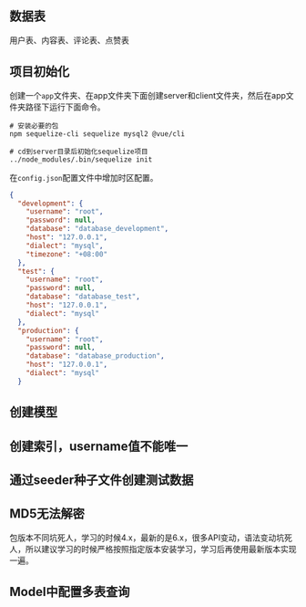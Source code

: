 ## 数据表

用户表、内容表、评论表、点赞表



## 项目初始化

创建一个`app`文件夹、在app文件夹下面创建server和client文件夹，然后在app文件夹路径下运行下面命令。

```shell
# 安装必要的包
npm sequelize-cli sequelize mysql2 @vue/cli

# cd到server目录后初始化sequelize项目
../node_modules/.bin/sequelize init
```

在`config.json`配置文件中增加时区配置。

```json
{
  "development": {
    "username": "root",
    "password": null,
    "database": "database_development",
    "host": "127.0.0.1",
    "dialect": "mysql",
    "timezone": "+08:00"
  },
  "test": {
    "username": "root",
    "password": null,
    "database": "database_test",
    "host": "127.0.0.1",
    "dialect": "mysql"
  },
  "production": {
    "username": "root",
    "password": null,
    "database": "database_production",
    "host": "127.0.0.1",
    "dialect": "mysql"
  }
```



## 创建模型



## 创建索引，username值不能唯一



## 通过seeder种子文件创建测试数据



## MD5无法解密



包版本不同坑死人，学习的时候4.x，最新的是6.x，很多API变动，语法变动坑死人，所以建议学习的时候严格按照指定版本安装学习，学习后再使用最新版本实现一遍。



## Model中配置多表查询



